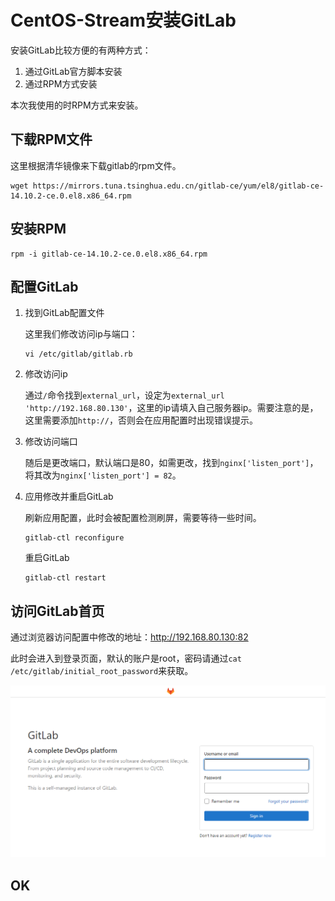# CentOS-Stream安装GitLab

安装GitLab比较方便的有两种方式：

1. 通过GitLab官方脚本安装
2. 通过RPM方式安装

本次我使用的时RPM方式来安装。

## 下载RPM文件

这里根据清华镜像来下载gitlab的rpm文件。

```shell
wget https://mirrors.tuna.tsinghua.edu.cn/gitlab-ce/yum/el8/gitlab-ce-14.10.2-ce.0.el8.x86_64.rpm
```

## 安装RPM

```shell
rpm -i gitlab-ce-14.10.2-ce.0.el8.x86_64.rpm
```

## 配置GitLab

1. 找到GitLab配置文件

    这里我们修改访问ip与端口：

    ```shell
    vi /etc/gitlab/gitlab.rb
    ```

2. 修改访问ip

    通过`/`命令找到`external_url`，设定为`external_url 'http://192.168.80.130'`，这里的ip请填入自己服务器ip。需要注意的是，这里需要添加`http://`，否则会在应用配置时出现错误提示。

3. 修改访问端口

    随后是更改端口，默认端口是80，如需更改，找到`nginx['listen_port']`，将其改为`nginx['listen_port'] = 82`。

4. 应用修改并重启GitLab

    刷新应用配置，此时会被配置检测刷屏，需要等待一些时间。

    ```shell
    gitlab-ctl reconfigure
    ```

    重启GitLab

    ```shell
    gitlab-ctl restart
    ```

## 访问GitLab首页

通过浏览器访问配置中修改的地址：<http://192.168.80.130:82>

此时会进入到登录页面，默认的账户是root，密码请通过`cat /etc/gitlab/initial_root_password`来获取。

![GitLab登录](images/GitLab登录.png)

## OK
